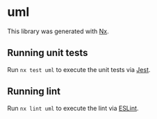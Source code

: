 # uml

This library was generated with [Nx](https://nx.dev).

## Running unit tests

Run `nx test uml` to execute the unit tests via [Jest](https://jestjs.io).

## Running lint

Run `nx lint uml` to execute the lint via [ESLint](https://eslint.org/).
